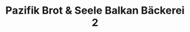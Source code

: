 ---
title: "Pazifik Brot & Seele Balkan Bäckerei 2"
url: /muenchen/pazifik-brot-und-seele-balkan-baeckerei-2/
shop: Bäckerei
---